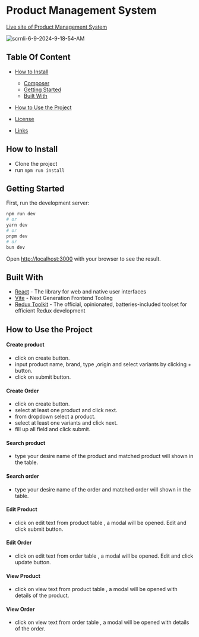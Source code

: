 # Product Management System

[Live site of Product Management System](https://coders-lab-project-management-system.netlify.app/)

<img src="https://i.ibb.co/10H9qQd/scrnli-6-9-2024-9-18-54-AM.png" alt="scrnli-6-9-2024-9-18-54-AM" border="0">

## Table Of Content

- [How to Install](#installation)
  - [Composer](#composer)
  - [Getting Started](#ddev)
  - [Built With](#ter-extension)
- [How to Use the Project](#typo3-setup)

- [License](#license)
- [Links](#links)

## How to Install

- Clone the project
- run `npm run install`

## Getting Started

First, run the development server:

```bash
npm run dev
# or
yarn dev
# or
pnpm dev
# or
bun dev
```

Open [http://localhost:3000](http://localhost:3000) with your browser to see the result.

## Built With

- [React](https://react.dev/) - The library for web and native user interfaces
- [Vite](https://vitejs.dev/) - Next Generation Frontend Tooling
- [Redux Toolkit](https://redux-toolkit.js.org/) - The official, opinionated, batteries-included toolset for efficient Redux development

## How to Use the Project

#### Create product

- click on create button.
- input product name, brand, type ,origin and select variants by clicking + button.
- click on submit button.

#### Create Order

- click on create button.
- select at least one product and click next.
- from dropdown select a product.
- select at least one variants and click next.
- fill up all field and click submit.

#### Search product

- type your desire name of the product and matched product will shown in the table.

#### Search order

- type your desire name of the order and matched order will shown in the table.

#### Edit Product

- click on edit text from product table , a modal will be opened. Edit and click submit button.

#### Edit Order

- click on edit text from order table , a modal will be opened. Edit and click update button.

#### View Product

- click on view text from product table , a modal will be opened with details of the product.

#### View Order

- click on view text from order table , a modal will be opened with details of the order.

